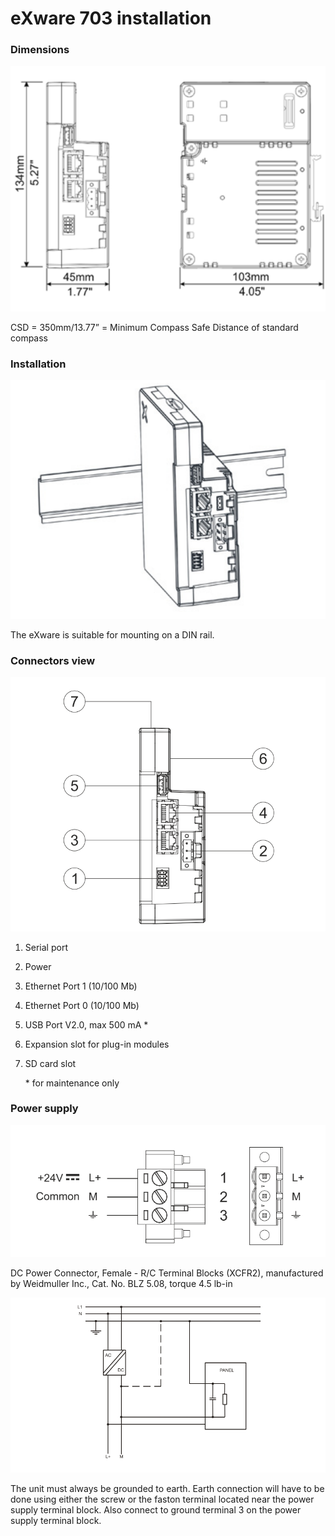 # eXware 703 installation

### Dimensions

![](<../.gitbook/assets/image (70).png>)

CSD = 350mm/13.77” = Minimum Compass Safe Distance of standard compass

### Installation

![](<../.gitbook/assets/image (71).png>)

The eXware is suitable for mounting on a DIN rail.



### Connectors view

![](<../.gitbook/assets/image (68).png>)

1. Serial port
2. Power
3. Ethernet Port 1 (10/100 Mb)
4. Ethernet Port 0 (10/100 Mb)
5. USB Port V2.0, max 500 mA \*
6. Expansion slot for plug-in modules
7.  SD card slot

    \* for maintenance only

### Power supply

![](<../.gitbook/assets/image (74).png>)

DC Power Connector, Female - R/C Terminal Blocks (XCFR2), manufactured by Weidmuller Inc., Cat. No. BLZ 5.08, torque 4.5 lb-in

![](<../.gitbook/assets/image (67).png>)

The unit must always be grounded to earth. Earth connection will have to be done using either the screw or the faston terminal located near the power supply terminal block. Also connect to ground terminal 3 on the power supply terminal block.

